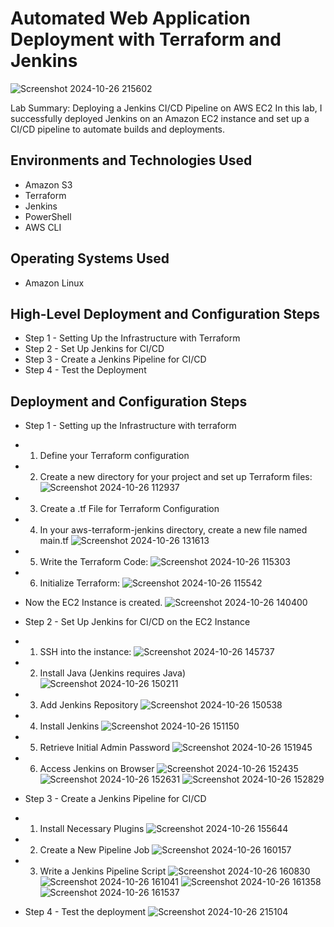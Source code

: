 # Automated Web Application Deployment with Terraform and Jenkins
<p align="center">

![Screenshot 2024-10-26 215602](https://github.com/user-attachments/assets/925daa40-1ffa-464b-9f27-f8c27ce93e8b)

</p>

Lab Summary: Deploying a Jenkins CI/CD Pipeline on AWS EC2
In this lab, I successfully deployed Jenkins on an Amazon EC2 instance and set up a CI/CD pipeline to automate builds and deployments. 



<h2>Environments and Technologies Used</h2>

- Amazon S3
- Terraform
- Jenkins
- PowerShell
- AWS CLI

<h2>Operating Systems Used </h2>

- Amazon Linux

<h2>High-Level Deployment and Configuration Steps</h2>

- Step 1 - Setting Up the Infrastructure with Terraform
- Step 2 - Set Up Jenkins for CI/CD
- Step 3 - Create a Jenkins Pipeline for CI/CD
- Step 4 - Test the Deployment

<h2>Deployment and Configuration Steps</h2>

- Step 1 - Setting up the Infrastructure with terraform
- 1. Define your Terraform configuration
- 2. Create a new directory for your project and set up Terraform files:
![Screenshot 2024-10-26 112937](https://github.com/user-attachments/assets/8ca00fa4-596a-4a41-a4a0-ece720c952b3)

- 3. Create a .tf File for Terraform Configuration
- 4. In your aws-terraform-jenkins directory, create a new file named main.tf
  ![Screenshot 2024-10-26 131613](https://github.com/user-attachments/assets/93267e79-e65f-4bf3-a666-973b96020a11)


- 5. Write the Terraform Code:
  ![Screenshot 2024-10-26 115303](https://github.com/user-attachments/assets/ca8d0467-6979-49f2-b8c4-0f2b722ec7bb)

- 6. Initialize Terraform:
  ![Screenshot 2024-10-26 115542](https://github.com/user-attachments/assets/c7565c16-6b90-42e4-ae74-e3bc352f0829)
- Now the EC2 Instance is created.
  ![Screenshot 2024-10-26 140400](https://github.com/user-attachments/assets/e300e39d-b60c-40f5-a80f-750b77157044)

- Step 2 - Set Up Jenkins for CI/CD on the EC2 Instance

- 1. SSH into the instance:
  ![Screenshot 2024-10-26 145737](https://github.com/user-attachments/assets/1e109b79-239c-4ca7-97b9-b4164e8b9042)

- 2. Install Java (Jenkins requires Java)
  ![Screenshot 2024-10-26 150211](https://github.com/user-attachments/assets/ba0ab691-eaaa-4bfb-9e98-16ebca6088b8)

- 3. Add Jenkins Repository
  ![Screenshot 2024-10-26 150538](https://github.com/user-attachments/assets/832707f7-a964-40a4-9086-7fac065bb222)

- 4. Install Jenkins
  ![Screenshot 2024-10-26 151150](https://github.com/user-attachments/assets/940523b6-6d9c-4b1a-9dce-5fe61477469c)

- 5. Retrieve Initial Admin Password
  ![Screenshot 2024-10-26 151945](https://github.com/user-attachments/assets/61d94f6f-e7ed-44f5-9738-421150bdce5d)

- 6. Access Jenkins on Browser
  ![Screenshot 2024-10-26 152435](https://github.com/user-attachments/assets/a8cba7ea-f1d7-4dca-b8f3-f020d8bb6fd7)
  ![Screenshot 2024-10-26 152631](https://github.com/user-attachments/assets/0dd78015-7f2b-41ad-a439-49c57509def6)
  ![Screenshot 2024-10-26 152829](https://github.com/user-attachments/assets/7e2650b8-0ef5-43b1-82e4-8072290923a5)

- Step 3 - Create a Jenkins Pipeline for CI/CD
- 1. Install Necessary Plugins
  ![Screenshot 2024-10-26 155644](https://github.com/user-attachments/assets/cc6efb52-7e70-4ebe-881f-55c0aa108700)

- 2. Create a New Pipeline Job
  ![Screenshot 2024-10-26 160157](https://github.com/user-attachments/assets/7049537b-c589-4e65-bade-fbe4c6069d75)

- 3. Write a Jenkins Pipeline Script
  ![Screenshot 2024-10-26 160830](https://github.com/user-attachments/assets/956f5d6d-e8aa-4806-a946-4209fe45dbf4)
  ![Screenshot 2024-10-26 161041](https://github.com/user-attachments/assets/e5463068-bdcb-4645-ad20-40df4d3cf33e)
  ![Screenshot 2024-10-26 161358](https://github.com/user-attachments/assets/88b51d3e-ba41-48dd-933e-e4ac840264c1)
  ![Screenshot 2024-10-26 161537](https://github.com/user-attachments/assets/c77fdb1a-59d3-4a9b-855a-a6a7670e0716)

- Step 4 - Test the deployment
  ![Screenshot 2024-10-26 215104](https://github.com/user-attachments/assets/a9feb074-82a0-47c6-812f-f00f390ea547)












  













